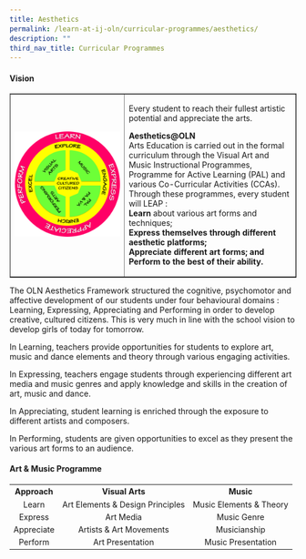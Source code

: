 ```yaml
---
title: Aesthetics
permalink: /learn-at-ij-oln/curricular-programmes/aesthetics/
description: ""
third_nav_title: Curricular Programmes
---
```

<h4><strong>Vision</strong></h4>
<table style="border-collapse: collapse; width: 100%;" border="1">
<tbody>
<tr>
<td style="width: 40%;"><img src="/images/aes.png"></td>
<td style="width: 60%;">
<p>Every student to reach their fullest artistic potential and appreciate the arts.</p>
<div>
<p><strong>Aesthetics@OLN<br /></strong>Arts Education is carried out in the formal curriculum through the Visual Art and Music Instructional Programmes, Programme for Active Learning (PAL) and various Co-Curricular Activities (CCAs). Through these programmes, every student will LEAP : <br /><strong>Learn&nbsp;</strong>about various art forms and techniques;<br /><strong>Express themselves through different aesthetic platforms;<br /></strong><strong>Appreciate different art forms; and<br /></strong><strong>Perform to the best of their ability.&nbsp;</strong></p>
</div>
</td>
</tr>
</tbody>
</table>
<p>The OLN Aesthetics Framework structured the cognitive, psychomotor and affective development of our students under four behavioural domains : Learning, Expressing, Appreciating and Performing in order to develop creative, cultured citizens. This is very much in line with the school vision to develop girls of today for tomorrow.&nbsp;</p>
<p>In Learning, teachers provide opportunities for students to explore art, music and dance elements and theory through various engaging activities.</p>
<p>In Expressing, teachers engage students through experiencing different art media and music genres and apply knowledge and skills in the creation of art, music and dance.&nbsp;</p>
<p>In Appreciating, student learning is enriched through the exposure to different artists and composers.</p>
<p>In Performing, students are given opportunities to excel as they present the various art forms to an audience.</p>
<h4><strong>Art &amp; Music Programme</strong></h4>
<table>
<tbody>
<tr>
<th style="text-align: center;">Approach</th>
<th style="text-align: center;">Visual Arts</th>
<th style="text-align: center;">Music</th>
</tr>
<tr>
<td style="text-align: center;">Learn</td>
<td style="text-align: center;">Art Elements &amp; Design Principles</td>
<td style="text-align: center;">Music Elements &amp; Theory</td>
</tr>
<tr>
<td style="text-align: center;">Express</td>
<td style="text-align: center;">Art Media</td>
<td style="text-align: center;">Music Genre</td>
</tr>
<tr>
<td style="text-align: center;">Appreciate</td>
<td style="text-align: center;">Artists &amp; Art Movements</td>
<td style="text-align: center;">Musicianship</td>
</tr>
<tr>
<td style="text-align: center;">Perform</td>
<td style="text-align: center;">Art Presentation</td>
<td style="text-align: center;">Music Presentation</td>
</tr>
</tbody>
</table>